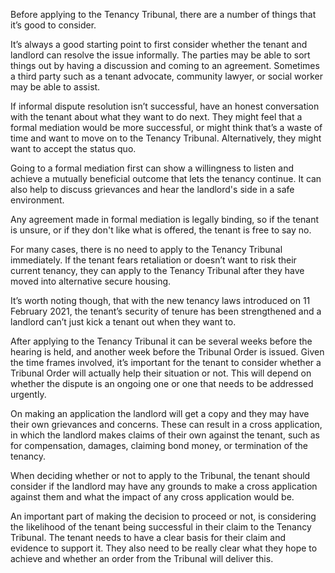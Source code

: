 Before applying to the Tenancy Tribunal, there are a number of things that it’s good to consider.

It’s always a good starting point to first consider whether the tenant and landlord can resolve the issue informally. The parties may be able to sort things out by having a discussion and coming to an agreement. Sometimes a third party such as a tenant advocate, community lawyer, or social worker may be able to assist.

If informal dispute resolution isn’t successful, have an honest conversation with the tenant about what they want to do next. They might feel that a formal mediation would be more successful, or might think that’s a waste of time and want to move on to the Tenancy Tribunal. Alternatively, they might want to accept the status quo.

Going to a formal mediation first can show a willingness to listen and achieve a mutually beneficial outcome that lets the tenancy continue. It can also help to discuss grievances and hear the landlord's side in a safe environment.

Any agreement made in formal mediation is legally binding, so if the tenant is unsure, or if they don't like what is offered, the tenant is free to say no.

For many cases, there is no need to apply to the Tenancy Tribunal immediately. If the tenant fears retaliation or doesn’t want to risk their current tenancy, they can apply to the Tenancy Tribunal after they have moved into alternative secure housing.

It’s worth noting though, that with the new tenancy laws introduced on 11 February 2021, the tenant’s security of tenure has been strengthened and a landlord can’t just kick a tenant out when they want to.

After applying to the Tenancy Tribunal it can be several weeks before the hearing is held, and another week before the Tribunal Order is issued. Given the time frames involved, it’s important for the tenant to consider whether a Tribunal Order will actually help their situation or not. This will depend on whether the dispute is an ongoing one or one that needs to be addressed urgently.

On making an application the landlord will get a copy and they may have their own grievances and concerns. These can result in a cross application, in which the landlord makes claims of their own against the tenant, such as for compensation, damages, claiming bond money, or termination of the tenancy.

When deciding whether or not to apply to the Tribunal, the tenant should consider if the landlord may have any grounds to make a cross application against them and what the impact of any cross application would be.

An important part of making the decision to proceed or not, is considering the likelihood of the tenant being successful in their claim to the Tenancy Tribunal. The tenant needs to have a clear basis for their claim and evidence to support it. They also need to be really clear what they hope to achieve and whether an order from the Tribunal will deliver this.
